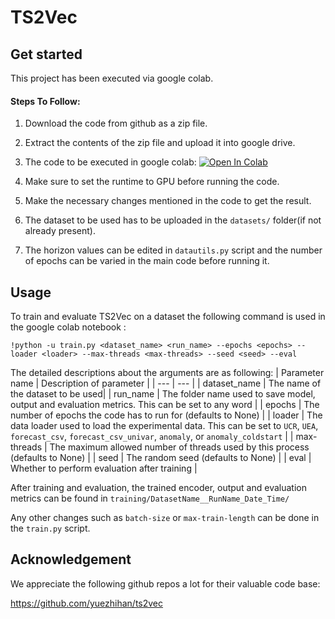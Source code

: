 # TS2Vec

## Get started
This project has been executed via google colab.

#### Steps To Follow:

1. Download the code from github as a zip file.

2. Extract the contents of the zip file and upload it into google drive.

3. The code to be executed in google colab:  [![Open In Colab](https://colab.research.google.com/assets/colab-badge.svg)](https://colab.research.google.com/drive/13BB40YyJqTADIr1rrp_Xfu4wbX9-2kia)

4. Make sure to set the runtime to GPU before running the code.

5. Make the necessary changes mentioned in the code to get the result.

6. The dataset to be used has to be uploaded in the `datasets/` folder(if not already present).

7. The horizon values can be edited in `datautils.py` script and the number of epochs can be varied in the main code before running it. 

## Usage

To train and evaluate TS2Vec on a dataset the following command is used in the google colab notebook :

```train & evaluate
!python -u train.py <dataset_name> <run_name> --epochs <epochs> --loader <loader> --max-threads <max-threads> --seed <seed> --eval
```
The detailed descriptions about the arguments are as following:
| Parameter name | Description of parameter |
| --- | --- |
| dataset_name | The name of the dataset to be used|
| run_name | The folder name used to save model, output and evaluation metrics. This can be set to any word |
| epochs | The number of epochs the code has to run for (defaults to None) |
| loader | The data loader used to load the experimental data. This can be set to `UCR`, `UEA`, `forecast_csv`, `forecast_csv_univar`, `anomaly`, or `anomaly_coldstart` |
| max-threads | The maximum allowed number of threads used by this process (defaults to None) |
| seed | The random seed (defaults to None) |
| eval | Whether to perform evaluation after training |

After training and evaluation, the trained encoder, output and evaluation metrics can be found in `training/DatasetName__RunName_Date_Time/`


Any other changes such as `batch-size` or `max-train-length` can be done in the `train.py` script.

## Acknowledgement

We appreciate the following github repos a lot for their valuable code base:

https://github.com/yuezhihan/ts2vec
